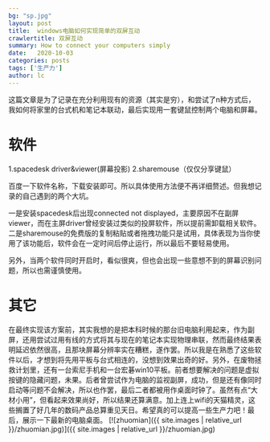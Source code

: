 ```yaml
---
bg: "sp.jpg"
layout: post
title:  windows电脑如何实现简单的双屏互动
crawlertitle: 双屏互动
summary: How to connect your computers simply
date:   2020-10-03
categories: posts
tags: ['生产力']
author: lc
---
```


这篇文章是为了记录在充分利用现有的资源（其实是穷），和尝试了n种方式后，我如何将家里的台式机和笔记本联动，最后实现用一套键鼠控制两个电脑和屏幕。

# 软件
1.spacedesk driver&viewer(屏幕投影)
2.sharemouse（仅仅分享键鼠）

百度一下软件名称，下载安装即可。所以具体使用方法便不再详细赘述。但我想记录的自己遇到的两个大坑。

一是安装spacedesk后出现connected not displayed，主要原因不在副屏viewer，而在主屏driver曾经安装过类似的投屏软件，所以提前需卸载相关软件。
二是sharemouse的免费版的复制粘贴或者拖拽功能只是试用，具体表现为当你使用了该功能后，软件会在一定时间后停止运行，所以最后不要轻易使用。

另外，当两个软件同时开启时，看似很爽，但也会出现一些意想不到的屏幕识别问题，所以也需谨慎使用。

# 其它
在最终实现该方案前，其实我想的是把本科时候的那台旧电脑利用起来，作为副屏，还用尝试过用有线的方式将其与现在的笔记本实现物理串联，然而最终结果表明延迟依然很高，且那块屏幕分辨率实在糟糕，遂作罢。所以我是在熟悉了这些软件以后，才想到将先用平板与台式相连的，没想到效果出奇的好。另外，在废物拯救计划里，还有一台索尼手机和一台宏碁win10平板。前者想要解决的问题是虚拟按键的隐藏问题，未果。后者曾尝试作为电脑的监视副屏，成功，但是还有像同时启动等问题不会解决，所以也作罢，最后二者都被用作桌面时钟了。虽然有点“大材小用”，但看起来效果尚好，所以结果还算满意。加上连上wifi的天猫精灵，这些搁置了好几年的数码产品总算重见天日。希望真的可以提高一些生产力吧！最后，展示一下最新的电脑桌面。
[![zhuomian]({{ site.images | relative_url }}/zhuomian.jpg)]({{ site.images | relative_url }}/zhuomian.jpg)
